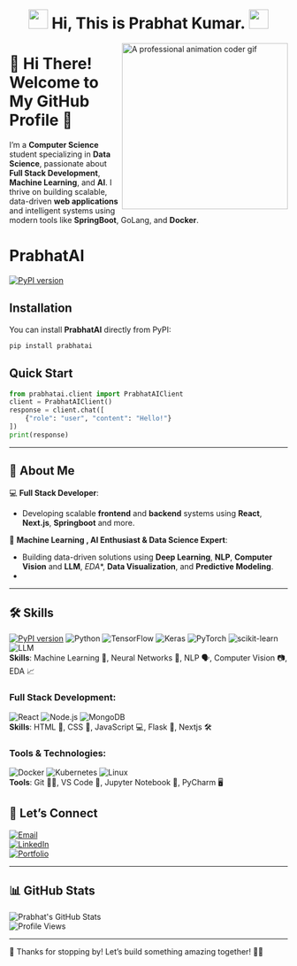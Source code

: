 <div align="center">
  <h1 align="center"><img src="https://media.giphy.com/media/hvRJCLFzcasrR4ia7z/giphy.gif" width="35">&nbsp;Hi, This is Prabhat Kumar.&nbsp;<img src="https://media.giphy.com/media/hvRJCLFzcasrR4ia7z/giphy.gif" width="35"></h1>
</div>
<div>
  <img src="https://github.com/user-attachments/assets/754f7f48-57b4-4b8f-9054-b21ef7803698" width="300px" align="right" alt="A professional animation coder gif"/>
</div>

# 👋 **Hi There! Welcome to My GitHub Profile** 🎉

I’m a **Computer Science** student specializing in **Data Science**, passionate about **Full Stack Development**, **Machine Learning**, and **AI**. I thrive on building scalable, data-driven **web applications** and intelligent systems using modern tools like **SpringBoot**, GoLang, and **Docker**.

# PrabhatAI

[![PyPI version](https://badge.fury.io/py/prabhatai.svg)](https://pypi.org/project/prabhatai/)
## Installation

You can install **PrabhatAI** directly from PyPI:
```bash
pip install prabhatai
```

## Quick Start

```python
from prabhatai.client import PrabhatAIClient
client = PrabhatAIClient()
response = client.chat([
    {"role": "user", "content": "Hello!"}
])
print(response)
```
---

## 🚀 **About Me**

💻 **Full Stack Developer**:  
- Developing scalable **frontend** and **backend** systems using **React**, **Next.js**, **Springboot** and more.

🎯 **Machine Learning , AI Enthusiast & Data Science Expert**:  
- Building data-driven solutions using **Deep Learning**, **NLP**, **Computer Vision** and **LLM**, *EDA**, **Data Visualization**, and **Predictive Modeling**.
- 
---

## 🛠️ **Skills**

[![PyPI version](https://badge.fury.io/py/prabhatai.svg)](https://pypi.org/project/prabhatai/)
![Python](https://img.shields.io/badge/-Python-3776AB?logo=python&logoColor=white)
![TensorFlow](https://img.shields.io/badge/-TensorFlow-FF6F00?logo=tensorflow&logoColor=white)
![Keras](https://img.shields.io/badge/-Keras-D00000?logo=keras&logoColor=white)
![PyTorch](https://img.shields.io/badge/-PyTorch-EE4C2C?logo=pytorch&logoColor=white)
![scikit-learn](https://img.shields.io/badge/-scikit--learn-F7931E?logo=scikit-learn&logoColor=white)
![LLM](https://img.shields.io/badge/-LLM-5A45FF?logo=openai&logoColor=white)  
**Skills**: Machine Learning 🧠, Neural Networks 🌊, NLP 🗣️, Computer Vision 📷, EDA 📈

### **Full Stack Development**:
![React](https://img.shields.io/badge/-React-61DAFB?logo=react&logoColor=white)
![Node.js](https://img.shields.io/badge/-Node.js-339933?logo=node.js&logoColor=white)
![MongoDB](https://img.shields.io/badge/-MongoDB-47A248?logo=mongodb&logoColor=white)  
**Skills**: HTML 🔶, CSS 🎨, JavaScript 💻, Flask 🐍, Nextjs 🛠️

### **Tools & Technologies**:
![Docker](https://img.shields.io/badge/-Docker-2496ED?logo=docker&logoColor=white)
![Kubernetes](https://img.shields.io/badge/-Kubernetes-326CE5?logo=kubernetes&logoColor=white)
![Linux](https://img.shields.io/badge/-Linux-FCC624?logo=linux&logoColor=black)  
**Tools**: Git 🦸‍♂️, VS Code 🔲, Jupyter Notebook 📓, PyCharm 🖥️


## 💬 **Let’s Connect**

[![Email](https://img.shields.io/badge/Email-D14836?logo=gmail&logoColor=white)](mailto:prabhatsharma84226@gmail.com)  
[![LinkedIn](https://img.shields.io/badge/LinkedIn-0077B5?logo=linkedin&logoColor=white)](https://www.linkedin.com/in/prabhat-kumar-1260a5259/)  
[![Portfolio](https://img.shields.io/badge/Portfolio-000?logo=firefox&logoColor=white)](https://prabhatadvait.github.io/Portfolio_Website/)

---

## 📊 **GitHub Stats**

![Prabhat's GitHub Stats](https://github-readme-stats.vercel.app/api?username=Prabhatadvait&show_icons=true&theme=radical&include_all_commits=true)  
![Profile Views](https://komarev.com/ghpvc/?username=prabhatadvait)

---

🌟 Thanks for stopping by! Let’s build something amazing together! 🚀😊
